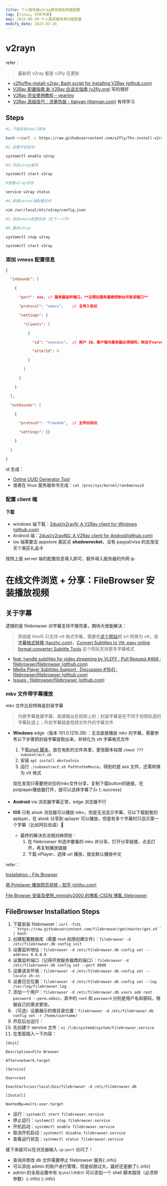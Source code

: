 ```yaml
---
title: 个人服务器v2ray服务端及网盘配置
tag: [linux, 科学冲浪]
key: 2022-06-20-个人服务器简单功能配置
modify_date: 2023-03-24
---
```

# v2rayn

refer：

> 最新的 v2ray 都是 v2fly 在更新

- [v2fly/fhs-install-v2ray: Bash script for installing V2Ray (github.com)](https://github.com/v2fly/fhs-install-v2ray)
- [V2Ray 配置指南 新 V2Ray 白话文指南 (v2fly.org)](https://guide.v2fly.org/) 写的很好
- [V2Ray 完全使用教程 – yearliny](https://yearliny.com/v2ray-complete-tutorial/)
- [V2Ray 高级技巧：流量伪装 - tlanyan (itlanyan.com)](https://itlanyan.com/v2ray-traffic-mask/) 有待学习

## Steps

```bash
#1.下载安装shell脚本

bash <(curl -L https://raw.githubusercontent.com/v2fly/fhs-install-v2ray/master/install-release.sh) 

#2.设置开机启动

systemctl enable v2ray

#3.开启v2ray服务

systemctl start v2ray

#查看v2ray状态

service v2ray status

#4.新建server端配置文件

vim /usr/local/etc/v2ray/config.json

#5.添加vmess配置信息（在下一小节）

#6.重启v2ray

systemctl stop v2ray

systemctl start v2ray

```

### 添加 vmess 配置信息

```json
{

  "inbounds": [

    {

      "port": xxx, // 服务器监听端口，**记得在服务器商控制台开放该端口**

      "protocol": "vmess",    // 主传入协议

      "settings": {

        "clients": [

          {

            "id": "xxxxxxx",  // 用户 ID，客户端与服务器必须相同，相当于server和client交流的凭证，要换一个自己的

            "alterId": 0

          }

        ]

      }

    }

  ],

  "outbounds": [

    {

      "protocol": "freedom",  // 主传出协议

      "settings": {}

    }

  ]

}

```

id 生成：

- [Online UUID Generator Tool](https://www.uuidgenerator.net/)
- 或者在 linux 服务器命令生成：`cat /proc/sys/kernel/random/uuid`

### 配置 client 端

#### 下载

- windows 端下载：[2dust/v2rayN: A V2Ray client for Windows (github.com)](https://github.com/2dust/v2rayN)
- Android 端：[2dust/v2rayNG: A V2Ray client for Android(github.com)](https://github.com/2dust/v2rayNG)
- ios 端需要去 appstore 美区买 **shadowrocket**，没有 paypal/visa 的去淘宝买个美区礼品卡

按照上面 server 端的配置信息填入即可，额外填入服务器的外网 ip

# 在线文件浏览 + 分享：FileBrowser 安装播放视频

## 关于字幕

遗憾的是 filebrowser 对字幕支持不够完善，期待大佬能解决：

> 原因是 html5 只支持 vtt 格式字幕，需要在[这个网站](https://www.happyscribe.com/subtitle-tools/subtitle-converter)把 srt 转换为 vtt，或[字幕格式转换 (taozhc.com)](https://sf.taozhc.com/site/transfersub)，[Convert Subtitles to Vtt: easy online format converter  Subtitle Tools](https://subtitletools.com/convert-to-vtt-online) 这个网站支持更多字幕格式

- [feat: handle subtitles for video streaming by VLEFF · Pull Request #468 · filebrowser/filebrowser (github.com)](https://github.com/filebrowser/filebrowser/pull/468)
- [Media Player Subtitles Support · Discussion #1641 · filebrowser/filebrowser (github.com)](https://github.com/filebrowser/filebrowser/discussions/1641)
- [Issues · filebrowser/filebrowser (github.com)](https://github.com/filebrowser/filebrowser/issues?q=is:issue+subtitle)

### mkv 文件带字幕播放

mkv 文件比较特殊是封装字幕

> 内嵌字幕是硬字幕，直接输出在视频上的；封装字幕是在不同于视频轨道的字幕轨道上；外挂字幕就是视频文件外的字幕文件

- **Windows** edge（版本 101.0.1210.39）：无法直接播放 mkv 的字幕，需要参考以下步骤把封装字幕提取出来，并转化为 vtt 字幕格式文件

  1. 下载[shell 脚本](https://github.com/Watson-XP/SubsExtract)，放在电影的文件夹里，更改脚本权限 `chmod 777 subsextract.sh`
  2. 安装 `apt install mkvtoolnix`
  3. 运行 `./subsextract.sh PathtotheMovie`，得到的是 ass 文件，还需转换为 vtt 格式

  现在发现只需要把对应的mkv文件分享，复制下载button的链接，在potplayer播放器打开，就可以选择字幕了👍
  {:.success}

- **Android** via 浏览器字幕正常，edge 浏览器不行
- **IOS** 只有 alook 浏览器可以播放 mkv，但是无法显示字幕，可以下载配套的 aplayer，在 alook 分享到 aplayer 可以播放，但是有多个字幕时只显示第一个字幕（比如阿拉伯语）🤮

  - 最终的解决办法相对麻烦些：
    1. 在 filebrowser 中选中要看的 mkv 并分享，打开分享链接，点击打开，再复制播放链接
    2. 下载 nPlayer，选择 url 播放，就会默认播放中文
  


refer：

[Installation - File Browser](https://filebrowser.org/installation)

[用 Potplayer 播放网页视频 - 知乎 (zhihu.com)](https://zhuanlan.zhihu.com/p/397343251)

[File Browser 安装及使用_mimishy2000 的博客-CSDN 博客_filebrowser](https://blog.csdn.net/mimishy2000/article/details/103437184)

## FileBrowser  Installation Steps

1. 下载安装 filebrowser：`curl -fsSL ``https://raw.githubusercontent.com/filebrowser/get/master/get.sh`` | bash`
2. 创建配置数据库（需要 root 权限创建文件）：`filebrowser -d /etc/filebrowser.db config init`
3. 设置监听地址：`filebrowser -d /etc/filebrowser.db config set --address 0.0.0.0`
4. 设置监听端口（记得开放服务器商的端口）：`filebrowser -d /etc/filebrowser.db config set --port 8088`
5. 设置语言环境：`filebrowser -d /etc/filebrowser.db config set --locale zh-cn`
6. 设置日志位置：`filebrowser -d /etc/filebrowser.db config set --log /var/log/filebrowser.log`
7. 添加一个用户：`filebrowser -d /etc/filebrowser.db users add root password --perm.admin`，其中的 `root` 和 `password` 分别是用户名和密码，根据自己的需求更改。
8. （可选）设置展示的根目录位置：`filebrowser -d /etc/filebrowser.db config set -r /home/username/`
9. 开启后台运行：
10. 先创建个 service 文件：`vi /lib/systemd/system/filebrowser.service`
11. 在里面插入一下内容：

```plaintext
[Unit]

Description=File Browser

After=network.target

[Service]

User=root

ExecStart=/usr/local/bin/filebrowser -d /etc/filebrowser.db

[Install]

WantedBy=multi-user.target

```

- 运行：`systemctl start filebrowser.service`
- 停止运行：`systemctl stop filebrowser.service`
- 开机启动：`systemctl enable filebrowser.service`
- 取消开机启动：`systemctl disable filebrowser.service`
- 查看运行状态：`systemctl status filebrowser.service`

接下来就可以在浏览器输入 `ip:port` 访问了！

- 查询并修改 db 文件需要停止 filebrowser 服务{:.info}
- 可以添加 admin 的账户进行管理，但是权限过大，最好还是删了{:.info}
- admin 的全局设置中有 `在shell中执行` 可以添加一个 shell 脚本路径（必须带参数）{:.info}
{:.info}